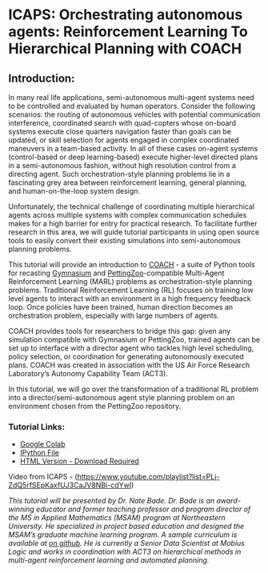 # ICAPS: Orchestrating autonomous agents: Reinforcement Learning To Hierarchical Planning with COACH

## Introduction:
In many real life applications, semi-autonomous multi-agent systems need to be controlled and evaluated by human operators. Consider the following scenarios: the routing of autonomous vehicles with potential communication interference, coordinated search with quad-copters whose on-board systems execute close quarters navigation faster than goals can be updated, or skill selection for agents engaged in complex coordinated maneuvers in a team-based activity. In all of these cases on-agent systems (control-based or deep learning-based) execute higher-level directed plans in a semi-autonomous fashion, without high resolution control from a directing agent. Such orchestration-style planning problems lie in a fascinating grey area between reinforcement learning, general planning, and human-on-the-loop system design. 

Unfortunately, the technical challenge of coordinating multiple hierarchical agents across multiple systems with complex communication schedules makes for a high barrier for entry for practical research. To facilitate further research in this area, we will guide tutorial participants in using open source tools to easily convert their existing simulations into semi-autonomous planning problems.

This tutorial will provide an introduction to [COACH](https://github.com/act3-ace/coach) - a suite of Python tools for recasting [Gymnasium](https://gymnasium.farama.org/index.html) and [PettingZoo](https://pettingzoo.farama.org/index.html)-compatible Multi-Agent Reinforcement Learning (MARL) problems as orchestration-style planning problems. Traditional Reinforcement Learning (RL) focuses on training low level agents to interact with an environment in a high frequency feedback loop. Once policies have been trained, human direction becomes an orchestration problem, especially with large numbers of agents.

COACH provides tools for researchers to bridge this gap: given any simulation compatible with Gymnasium or PettingZoo, trained agents can be set up to interface with a director agent who tackles high level scheduling, policy selection, or coordination for generating autonomously executed plans. COACH was created in association with the US Air Force Research Laboratory’s Autonomy Capability Team (ACT3).

In this tutorial, we will go over the transformation of a traditional RL problem into a director/semi-autonomous agent style planning problem on an environment chosen from the PettingZoo repository. 

### Tutorial Links:

* [Google Colab](https://colab.research.google.com/drive/1JQ4-zNoQidWD49O3bNBZ8eQYoWSf6-XE?usp=sharing)
* [IPython File](https://github.com/act3-ace/coach/blob/ICAPSDemo/docs/Coach_Tutorial_1_ipython.ipynb)
* [HTML Version - Download Required](https://github.com/act3-ace/coach/blob/ICAPSDemo/docs/Coach_Tutorial_1_ipython.html)

Video from ICAPS - (https://www.youtube.com/playlist?list=PLj-ZdQ5rfSEpKaxfUJ3CaJV8NBi-cdYwI)


*This tutorial will be presented by Dr. Nate Bade. Dr. Bade is an award-winning educator and former teaching professor and program director of the MS in Applied Mathematics (MSAM) program at Northeastern University. He specialized in project based education and designed the MSAM’s graduate machine learning program. A sample curriculum is available at [on github](https://tipthederiver.github.io/Math-7243-2020/index.html). He is currently a Senior Data Scientist at Mobius Logic and works in coordination with ACT3 on hierarchical methods in multi-agent reinforcement learning and automated planning.*

